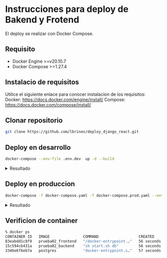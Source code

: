 # Instrucciones para deploy de Bakend y Frotend

El deploy se realizar con Docker Compose.

## Requisito

* Docker Engine >=v20.10.7
* Docker Compose >=1.27.4

## Instalacio de requisitos

Utilice el siguiente enlace para conocer instalacion de los requisitos: 
Docker: <https://docs.docker.com/engine/install/>
Compose: <https://docs.docker.com/compose/install/>

## Clonar repositorio
```bash
git clone https://github.com/lbrines/deploy_django_react.git
```

## Deploy en desarrollo

```bash
docker-compose --env-file .env.dev  up -d --build
```

<details>
  <summary>Resultado</summary>

  ```bash
  Building backend
  Step 1/8 : FROM python:3.6
  ---> b58bb3901b01
  Step 2/8 : ENV PYTHONUNBUFFERED=1
  ---> Using cache
  ---> 7a44527d38cb
  Step 3/8 : RUN apt-get update && apt-get install graphviz graphviz-dev postgresql-client -y && rm -rf /var/lib/apt/lists/*
  ---> Using cache
  ---> cdeaf9142f85
  Step 4/8 : RUN pip install psycopg2 && pip install psycopg2-binary
  ---> Using cache
  ---> ba1aaa52ed0f
  Step 5/8 : WORKDIR /code
  ---> Using cache
  .
  .
  .
  .
  Starting prueba02_db_1 ... done
Starting prueba02_backend_1 ... done
Starting prueba02_frontend_1 ... done

  ```
</details>

## Deploy en produccion

```bash
docker-compose -f docker-compose.yaml -f docker-compose.prod.yaml --env-file .env.prod  up -d --build
```

<details>
  <summary>Resultado</summary>

  ```bash
.
.
.
 ---> d09e31a283f4
Step 5/12 : RUN npm install
 ---> Using cache
 ---> 1e459afb81d4
Step 6/12 : RUN npm run build
 ---> Running in e824d9b7a7bb

> frontendpublic@0.1.0 build /app
> node scripts/build.js

Creating an optimized production build..
  .
  .
  .
Creating prueba02_db_1 ... done
Creating prueba02_backend_1 ... done
Creating prueba02_frontend_1 ... done

  ```
</details>

## Verificion de container

```bash
% docker ps
CONTAINER ID   IMAGE               COMMAND                  CREATED          STATUS          PORTS                                                                          NAMES
83eabdd1c8f9   prueba02_frontend   "/docker-entrypoint.…"   56 seconds ago   Up 54 seconds   0.0.0.0:80->80/tcp, :::80->80/tcp, 0.0.0.0:3000->3000/tcp, :::3000->3000/tcp   prueba02_frontend_1
15c594cb431a   prueba02_backend    "sh start.sh db"         56 seconds ago   Up 55 seconds   0.0.0.0:8000->8000/tcp, :::8000->8000/tcp                                      prueba02_backend_1
3346e6f6eb7a   postgres            "docker-entrypoint.s…"   57 seconds ago   Up 56 seconds   5432/tcp                                                                       prueba02_db_1
```
